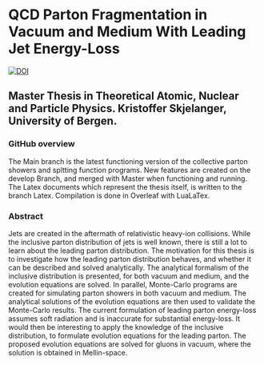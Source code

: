 # QCD Parton Fragmentation in Vacuum and Medium With Leading Jet Energy-Loss
[![DOI](https://zenodo.org/badge/476321776.svg)](https://zenodo.org/badge/latestdoi/476321776)

## Master Thesis in Theoretical Atomic, Nuclear and Particle Physics. Kristoffer Skjelanger, University of Bergen.

### GitHub overview
The Main branch is the latest functioning version of the collective parton showers and spltting function programs.
New features are created on the develop Branch, and merged with Master when functioning and running. 
The Latex documents which represent the thesis itself, is written to the branch Latex. Compilation is done in Overleaf with LuaLaTex. 

### Abstract 
Jets are created in the aftermath of relativistic heavy-ion collisions. While the inclusive parton
distribution of jets is well known, there is still a lot to learn about the leading parton distribution.
The motivation for this thesis is to investigate how the leading parton distribution behaves, and
whether it can be described and solved analytically. The analytical formalism of the inclusive
distribution is presented, for both vacuum and medium, and the evolution equations are solved.
In parallel, Monte-Carlo programs are created for simulating parton showers in both vacuum
and medium. The analytical solutions of the evolution equations are then used to validate the
Monte-Carlo results.
The current formulation of leading parton energy-loss assumes soft radiation and is inaccurate
for substantial energy-loss. It would then be interesting to apply the knowledge of the inclusive
distribution, to formulate evolution equations for the leading parton. The proposed evolution
equations are solved for gluons in vacuum, where the solution is obtained in Mellin-space.
